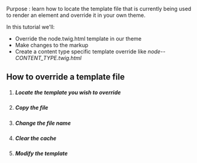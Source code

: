 Purpose : learn how to locate the template file that is currently being used to render an element and override it in your own theme.

In this tutorial we'll:

* Override the node.twig.html template in our theme
* Make changes to the markup
* Create a content type specific template override like _node--CONTENT\_TYPE.twig.html_

## How to override a template file

1. ##### Locate the template you wish to override
2. ##### Copy the file
3. ##### Change the file name
4. ##### Clear the cache
5. ##### Modify the template

### 



